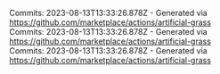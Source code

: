 Commits: 2023-08-13T13:33:26.878Z - Generated via https://github.com/marketplace/actions/artificial-grass
<br>
Commits: 2023-08-13T13:33:26.878Z - Generated via https://github.com/marketplace/actions/artificial-grass
<br>
Commits: 2023-08-13T13:33:26.878Z - Generated via https://github.com/marketplace/actions/artificial-grass
<br>
